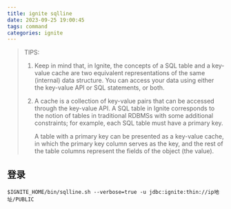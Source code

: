 ```yaml
---
title: ignite sqlline
date: 2023-09-25 19:00:45
tags: command
categories: ignite
---
```


> TIPS:
>
> 1. Keep in mind that, in Ignite, the concepts of a SQL table and a key-value cache are two equivalent representations of the same (internal) data structure. You can access your data using either the key-value API or SQL statements, or both.
>
> 2. A cache is a collection of key-value pairs that can be accessed through the key-value API. A SQL table in Ignite corresponds to the notion of tables in traditional RDBMSs with some additional constraints; for example, each SQL table must have a primary key.
>
>    A table with a primary key can be presented as a key-value cache, in which the primary key column serves as the key, and the rest of the table columns represent the fields of the object (the value).



## 登录

```shell
$IGNITE_HOME/bin/sqlline.sh --verbose=true -u jdbc:ignite:thin://ip地址/PUBLIC
```

